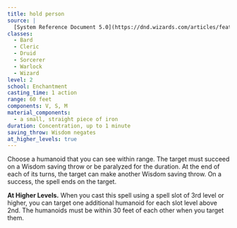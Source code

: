 ```yaml
---
title: hold person
source: |
  [System Reference Document 5.0](https://dnd.wizards.com/articles/features/systems-reference-document-srd)
classes:
  - Bard
  - Cleric
  - Druid
  - Sorcerer
  - Warlock
  - Wizard
level: 2
school: Enchantment
casting_time: 1 action
range: 60 feet
components: V, S, M
material_components:
  - a small, straight piece of iron
duration: Concentration, up to 1 minute
saving_throw: Wisdom negates
at_higher_levels: true
---
```


Choose a humanoid that you can see within range. The target must succeed on a Wisdom saving throw or be paralyzed for the duration. At the end of each of its turns, the target can make another Wisdom saving throw. On a success, the spell ends on the target.

**At Higher Levels.** When you cast this spell using a spell slot of 3rd level or higher, you can target one additional humanoid for each slot level above 2nd. The humanoids must be within 30 feet of each other when you target them.
